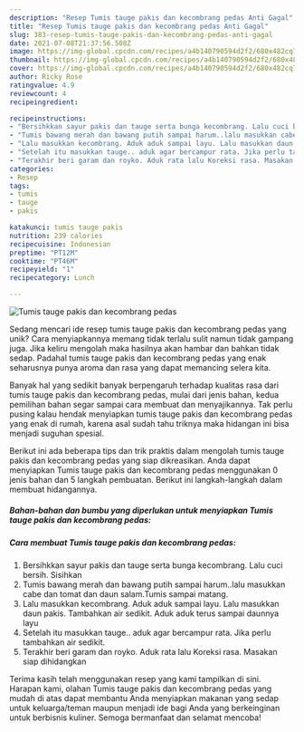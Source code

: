 ```yaml
---
description: "Resep Tumis tauge pakis dan kecombrang pedas Anti Gagal"
title: "Resep Tumis tauge pakis dan kecombrang pedas Anti Gagal"
slug: 383-resep-tumis-tauge-pakis-dan-kecombrang-pedas-anti-gagal
date: 2021-07-08T21:37:56.508Z
image: https://img-global.cpcdn.com/recipes/a4b140790594d2f2/680x482cq70/tumis-tauge-pakis-dan-kecombrang-pedas-foto-resep-utama.jpg
thumbnail: https://img-global.cpcdn.com/recipes/a4b140790594d2f2/680x482cq70/tumis-tauge-pakis-dan-kecombrang-pedas-foto-resep-utama.jpg
cover: https://img-global.cpcdn.com/recipes/a4b140790594d2f2/680x482cq70/tumis-tauge-pakis-dan-kecombrang-pedas-foto-resep-utama.jpg
author: Ricky Rose
ratingvalue: 4.9
reviewcount: 4
recipeingredient:

recipeinstructions:
- "Bersihkkan sayur pakis dan tauge serta bunga kecombrang. Lalu cuci bersih. Sisihkan"
- "Tumis bawang merah dan bawang putih sampai harum..lalu masukkan cabe dan tomat dan daun salam.Tumis sampai matang."
- "Lalu masukkan kecombrang. Aduk aduk sampai layu. Lalu masukkan daun pakis. Tambahkan air sedikit. Aduk aduk terus sampai daunnya layu"
- "Setelah itu masukkan tauge.. aduk agar bercampur rata. Jika perlu tambahkan air sedikit."
- "Terakhir beri garam dan royko. Aduk rata lalu Koreksi rasa. Masakan siap dihidangkan"
categories:
- Resep
tags:
- tumis
- tauge
- pakis

katakunci: tumis tauge pakis 
nutrition: 239 calories
recipecuisine: Indonesian
preptime: "PT12M"
cooktime: "PT46M"
recipeyield: "1"
recipecategory: Lunch

---
```



![Tumis tauge pakis dan kecombrang pedas](https://img-global.cpcdn.com/recipes/a4b140790594d2f2/680x482cq70/tumis-tauge-pakis-dan-kecombrang-pedas-foto-resep-utama.jpg)

Sedang mencari ide resep tumis tauge pakis dan kecombrang pedas yang unik? Cara menyiapkannya memang tidak terlalu sulit namun tidak gampang juga. Jika keliru mengolah maka hasilnya akan hambar dan bahkan tidak sedap. Padahal tumis tauge pakis dan kecombrang pedas yang enak seharusnya punya aroma dan rasa yang dapat memancing selera kita.



Banyak hal yang sedikit banyak berpengaruh terhadap kualitas rasa dari tumis tauge pakis dan kecombrang pedas, mulai dari jenis bahan, kedua pemilihan bahan segar sampai cara membuat dan menyajikannya. Tak perlu pusing kalau hendak menyiapkan tumis tauge pakis dan kecombrang pedas yang enak di rumah, karena asal sudah tahu triknya maka hidangan ini bisa menjadi suguhan spesial.


Berikut ini ada beberapa tips dan trik praktis dalam mengolah tumis tauge pakis dan kecombrang pedas yang siap dikreasikan. Anda dapat menyiapkan Tumis tauge pakis dan kecombrang pedas menggunakan 0 jenis bahan dan 5 langkah pembuatan. Berikut ini langkah-langkah dalam membuat hidangannya.

<!--inarticleads1-->

##### Bahan-bahan dan bumbu yang diperlukan untuk menyiapkan Tumis tauge pakis dan kecombrang pedas:





<!--inarticleads2-->

##### Cara membuat Tumis tauge pakis dan kecombrang pedas:

1. Bersihkkan sayur pakis dan tauge serta bunga kecombrang. Lalu cuci bersih. Sisihkan
1. Tumis bawang merah dan bawang putih sampai harum..lalu masukkan cabe dan tomat dan daun salam.Tumis sampai matang.
1. Lalu masukkan kecombrang. Aduk aduk sampai layu. Lalu masukkan daun pakis. Tambahkan air sedikit. Aduk aduk terus sampai daunnya layu
1. Setelah itu masukkan tauge.. aduk agar bercampur rata. Jika perlu tambahkan air sedikit.
1. Terakhir beri garam dan royko. Aduk rata lalu Koreksi rasa. Masakan siap dihidangkan




Terima kasih telah menggunakan resep yang kami tampilkan di sini. Harapan kami, olahan Tumis tauge pakis dan kecombrang pedas yang mudah di atas dapat membantu Anda menyiapkan makanan yang sedap untuk keluarga/teman maupun menjadi ide bagi Anda yang berkeinginan untuk berbisnis kuliner. Semoga bermanfaat dan selamat mencoba!
